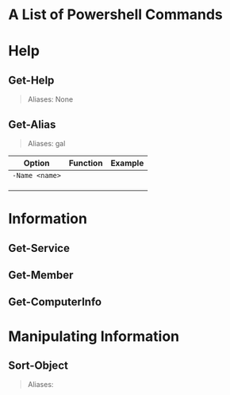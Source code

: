 # A List of Powershell Commands

# Help

## Get-Help
> Aliases: None

## Get-Alias
> Aliases: gal

| Option | Function | Example |
| ------ | -------- | ------- |
| `-Name <name>` |  |  |
|  |  |  |
|  |  |  |
|  |  |  |

##

# Information

## Get-Service

## Get-Member

## Get-ComputerInfo

# Manipulating Information

## Sort-Object
> Aliases: 

## 
